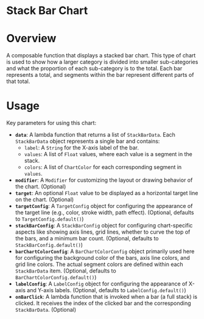 # Stack Bar Chart

# Overview
A composable function that displays a stacked bar chart. This type of chart is used to show how a larger category is divided into smaller sub-categories and what the proportion of each sub-category is to the total. Each bar represents a total, and segments within the bar represent different parts of that total.

# Usage
Key parameters for using this chart:

- **`data`**: A lambda function that returns a list of `StackBarData`. Each `StackBarData` object represents a single bar and contains:
    - `label`: A `String` for the X-axis label of the bar.
    - `values`: A list of `Float` values, where each value is a segment in the stack.
    - `colors`: A list of `ChartColor` for each corresponding segment in `values`.
- **`modifier`**: A `Modifier` for customizing the layout or drawing behavior of the chart. (Optional)
- **`target`**: An optional `Float` value to be displayed as a horizontal target line on the chart. (Optional)
- **`targetConfig`**: A `TargetConfig` object for configuring the appearance of the target line (e.g., color, stroke width, path effect). (Optional, defaults to `TargetConfig.default()`)
- **`stackBarConfig`**: A `StackBarConfig` object for configuring chart-specific aspects like showing axis lines, grid lines, whether to curve the top of the bars, and a minimum bar count. (Optional, defaults to `StackBarConfig.default()`)
- **`barChartColorConfig`**: A `BarChartColorConfig` object primarily used here for configuring the background color of the bars, axis line colors, and grid line colors. The actual segment colors are defined within each `StackBarData` item. (Optional, defaults to `BarChartColorConfig.default()`)
- **`labelConfig`**: A `LabelConfig` object for configuring the appearance of X-axis and Y-axis labels. (Optional, defaults to `LabelConfig.default()`)
- **`onBarClick`**: A lambda function that is invoked when a bar (a full stack) is clicked. It receives the index of the clicked bar and the corresponding `StackBarData`. (Optional)
